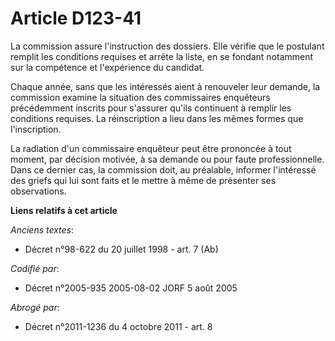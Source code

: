 # Article D123-41

La commission assure l'instruction des dossiers. Elle vérifie que le postulant remplit les conditions requises et arrête la
liste, en se fondant notamment sur la compétence et l'expérience du candidat.

Chaque année, sans que les intéressés aient à renouveler leur demande, la commission examine la situation des commissaires
enquêteurs précédemment inscrits pour s'assurer qu'ils continuent à remplir les conditions requises. La réinscription a lieu
dans les mêmes formes que l'inscription.

La radiation d'un commissaire enquêteur peut être prononcée à tout moment, par décision motivée, à sa demande ou pour faute
professionnelle. Dans ce dernier cas, la commission doit, au préalable, informer l'intéressé des griefs qui lui sont faits et
le mettre à même de présenter ses observations.

**Liens relatifs à cet article**

_Anciens textes_:

  - Décret n°98-622 du 20 juillet 1998 - art. 7 (Ab)

_Codifié par_:

  - Décret n°2005-935 2005-08-02 JORF 5 août 2005

_Abrogé par_:

  - Décret n°2011-1236 du 4 octobre 2011 - art. 8
